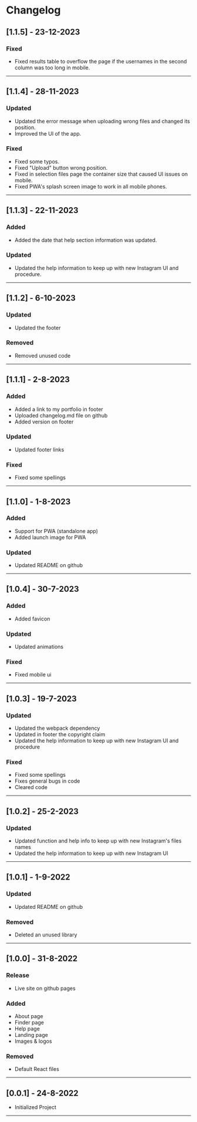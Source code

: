 # Changelog

## [1.1.5] - 23-12-2023

### Fixed

- Fixed results table to overflow the page if the usernames in the second column was too long in mobile.

---

## [1.1.4] - 28-11-2023

### Updated

- Updated the error message when uploading wrong files and changed its position.
- Improved the UI of the app.

### Fixed

- Fixed some typos.
- Fixed "Upload" button wrong position.
- Fixed in selection files page the container size that caused UI issues on mobile.
- Fixed PWA's splash screen image to work in all mobile phones.

---

## [1.1.3] - 22-11-2023

### Added

- Added the date that help section information was updated.

### Updated

- Updated the help information to keep up with new Instagram UI and procedure.

---

## [1.1.2] - 6-10-2023

### Updated

- Updated the footer

### Removed

- Removed unused code

---

## [1.1.1] - 2-8-2023

### Added

- Added a link to my portfolio in footer
- Uploaded changelog.md file on github
- Added version on footer

### Updated

- Updated footer links

### Fixed

- Fixed some spellings

---

## [1.1.0] - 1-8-2023

### Added

- Support for PWA (standalone app)
- Added launch image for PWA

### Updated

- Updated README on github

---

## [1.0.4] - 30-7-2023

### Added

- Added favicon

### Updated

- Updated animations

### Fixed

- Fixed mobile ui

---

## [1.0.3] - 19-7-2023

### Updated

- Updated the webpack dependency
- Updated in footer the copyright claim
- Updated the help information to keep up with new Instagram UI and procedure

### Fixed

- Fixed some spellings
- Fixes general bugs in code
- Cleared code

---

## [1.0.2] - 25-2-2023

### Updated

- Updated function and help info to keep up with new Instagram's files names
- Updated the help information to keep up with new Instagram UI

---

## [1.0.1] - 1-9-2022

### Updated

- Updated README on github

### Removed

- Deleted an unused library

---

## [1.0.0] - 31-8-2022

### Release

- Live site on github pages

### Added

- About page
- Finder page
- Help page
- Landing page
- Images & logos

### Removed

- Default React files

---

## [0.0.1] - 24-8-2022

- Initialized Project

---
